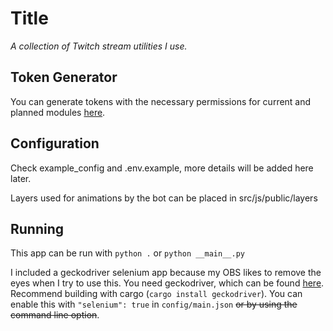 # Title
*A collection of Twitch stream utilities I use.*

## Token Generator
You can generate tokens with the necessary permissions for current and planned modules [here](https://twitchtokengenerator.com/quick/iJLc3zWOEZ).

## Configuration
Check example_config and .env.example, more details will be added here later.

Layers used for animations by the bot can be placed in src/js/public/layers

## Running
This app can be run with `python .` or `python __main__.py`

I included a geckodriver selenium app because my OBS likes to remove the eyes when I try to use this. You need geckodriver, which can be found [here](https://github.com/mozilla/geckodriver/releases). Recommend building with cargo (`cargo install geckodriver`). You can enable this with `"selenium": true` in `config/main.json` ~~or by using the command line option~~.
